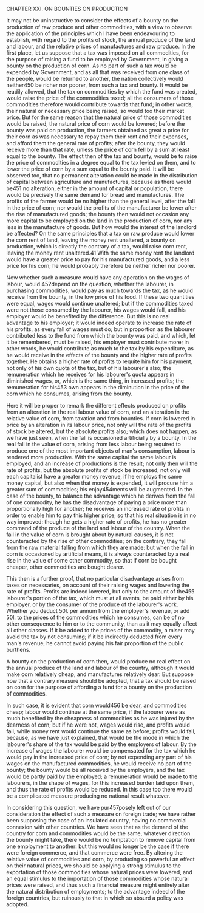 CHAPTER XXI. ON BOUNTIES ON PRODUCTION

It may not be uninstructive to consider the effects of a bounty on the production of raw produce and other commodities, with a view to observe the application of the principles which I have been endeavouring to establish, with regard to the profits of stock, the annual produce of the land and labour, and the relative prices of manufactures and raw produce. In the first place, let us suppose that a tax was imposed on all commodities, for the purpose of raising a fund to be employed by Government, in giving a bounty on the production of corn. As no part of such a tax would be expended by Government, and as all that was received from one class of the people, would be returned to another, the nation collectively would neither450 be richer nor poorer, from such a tax and bounty. It would be readily allowed, that the tax on commodities by which the fund was created, would raise the price of the commodities taxed; all the consumers of those commodities therefore would contribute towards that fund; in other words, their natural or necessary price being raised, so would too their market price. But for the same reason that the natural price of those commodities would be raised, the natural price of corn would be lowered; before the bounty was paid on production, the farmers obtained as great a price for their corn as was necessary to repay them their rent and their expenses, and afford them the general rate of profits; after the bounty, they would receive more than that rate, unless the price of corn fell by a sum at least equal to the bounty. The effect then of the tax and bounty, would be to raise the price of commodities in a degree equal to the tax levied on them, and to lower the price of corn by a sum equal to the bounty paid. It will be observed too, that no permanent alteration could be made in the distribution of capital between agriculture and manufactures, because as there would be451 no alteration, either in the amount of capital or population, there would be precisely the same demand for bread and manufactures. The profits of the farmer would be no higher than the general level, after the fall in the price of corn; nor would the profits of the manufacturer be lower after the rise of manufactured goods; the bounty then would not occasion any more capital to be employed on the land in the production of corn, nor any less in the manufacture of goods. But how would the interest of the landlord be affected? On the same principles that a tax on raw produce would lower the corn rent of land, leaving the money rent unaltered, a bounty on production, which is directly the contrary of a tax, would raise corn rent, leaving the money rent unaltered.41 With the same money rent the landlord would have a greater price to pay for his manufactured goods, and a less price for his corn; he would probably therefore be neither richer nor poorer.

Now whether such a measure would have any operation on the wages of labour, would 452depend on the question, whether the labourer, in purchasing commodities, would pay as much towards the tax, as he would receive from the bounty, in the low price of his food. If these two quantities were equal, wages would continue unaltered; but if the commodities taxed were not those consumed by the labourer, his wages would fall, and his employer would be benefited by the difference. But this is no real advantage to his employer; it would indeed operate to increase the rate of his profits, as every fall of wages must do; but in proportion as the labourer contributed less to the fund from which the bounty was paid, and which, let it be remembered, must be raised, his employer must contribute more; in other words, he would contribute as much to the tax by his expenditure, as he would receive in the effects of the bounty and the higher rate of profits together. He obtains a higher rate of profits to requite him for his payment, not only of his own quota of the tax, but of his labourer's also; the remuneration which he receives for his labourer's quota appears in diminished wages, or, which is the same thing, in increased profits; the remuneration for his453 own appears in the diminution in the price of the corn which he consumes, arising from the bounty.

Here it will be proper to remark the different effects produced on profits from an alteration in the real labour value of corn, and an alteration in the relative value of corn, from taxation and from bounties. If corn is lowered in price by an alteration in its labour price, not only will the rate of the profits of stock be altered, but the absolute profits also; which does not happen, as we have just seen, when the fall is occasioned artificially by a bounty. In the real fall in the value of corn, arising from less labour being required to produce one of the most important objects of man's consumption, labour is rendered more productive. With the same capital the same labour is employed, and an increase of productions is the result; not only then will the rate of profits, but the absolute profits of stock be increased; not only will each capitalist have a greater money revenue, if he employs the same money capital, but also when that money is expended, it will procure him a greater sum of commodities; his enjoy454ments will be augmented. In the case of the bounty, to balance the advantage which he derives from the fall of one commodity, he has the disadvantage of paying a price more than proportionally high for another; he receives an increased rate of profits in order to enable him to pay this higher price; so that his real situation is in no way improved: though he gets a higher rate of profits, he has no greater command of the produce of the land and labour of the country. When the fall in the value of corn is brought about by natural causes, it is not counteracted by the rise of other commodities; on the contrary, they fall from the raw material falling from which they are made: but when the fall in corn is occasioned by artificial means, it is always counteracted by a real rise in the value of some other commodity, so that if corn be bought cheaper, other commodities are bought dearer.

This then is a further proof, that no particular disadvantage arises from taxes on necessaries, on account of their raising wages and lowering the rate of profits. Profits are indeed lowered, but only to the amount of the455 labourer's portion of the tax, which must at all events, be paid either by his employer, or by the consumer of the produce of the labourer's work. Whether you deduct 50l. per annum from the employer's revenue, or add 50l. to the prices of the commodities which he consumes, can be of no other consequence to him or to the community, than as it may equally affect all other classes. If it be added to the prices of the commodity, a miser may avoid the tax by not consuming; if it be indirectly deducted from every man's revenue, he cannot avoid paying his fair proportion of the public burthens.

A bounty on the production of corn then, would produce no real effect on the annual produce of the land and labour of the country, although it would make corn relatively cheap, and manufactures relatively dear. But suppose now that a contrary measure should be adopted, that a tax should be raised on corn for the purpose of affording a fund for a bounty on the production of commodities.

In such case, it is evident that corn would456 be dear, and commodities cheap; labour would continue at the same price, if the labourer were as much benefited by the cheapness of commodities as he was injured by the dearness of corn; but if he were not, wages would rise, and profits would fall, while money rent would continue the same as before; profits would fall, because, as we have just explained, that would be the mode in which the labourer's share of the tax would be paid by the employers of labour. By the increase of wages the labourer would be compensated for the tax which he would pay in the increased price of corn; by not expending any part of his wages on the manufactured commodities, he would receive no part of the bounty; the bounty would be all received by the employers, and the tax would be partly paid by the employed; a remuneration would be made to the labourers, in the shape of wages, for this increased burden laid upon them, and thus the rate of profits would be reduced. In this case too there would be a complicated measure producing no national result whatever.

In considering this question, we have pur457posely left out of our consideration the effect of such a measure on foreign trade; we have rather been supposing the case of an insulated country, having no commercial connexion with other countries. We have seen that as the demand of the country for corn and commodities would be the same, whatever direction the bounty might take, there would be no temptation to remove capital from one employment to another: but this would no longer be the case if there were foreign commerce, and that commerce were free. By altering the relative value of commodities and corn, by producing so powerful an effect on their natural prices, we should be applying a strong stimulus to the exportation of those commodities whose natural prices were lowered, and an equal stimulus to the importation of those commodities whose natural prices were raised, and thus such a financial measure might entirely alter the natural distribution of employments; to the advantage indeed of the foreign countries, but ruinously to that in which so absurd a policy was adopted.


